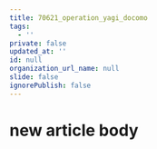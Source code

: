```yaml
---
title: 70621_operation_yagi_docomo
tags:
  - ''
private: false
updated_at: ''
id: null
organization_url_name: null
slide: false
ignorePublish: false
---
```

# new article body
